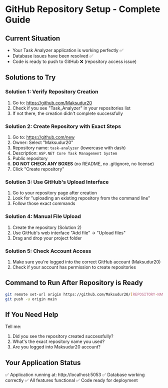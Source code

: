 # GitHub Repository Setup - Complete Guide

## Current Situation
- Your Task Analyzer application is working perfectly ✅
- Database issues have been resolved ✅  
- Code is ready to push to GitHub ❌ (repository access issue)

## Solutions to Try

### Solution 1: Verify Repository Creation
1. Go to: https://github.com/Maksudur20
2. Check if you see "Task_Analyzer" in your repositories list
3. If not there, the creation didn't complete successfully

### Solution 2: Create Repository with Exact Steps
1. Go to: https://github.com/new
2. Owner: Select "Maksudur20" 
3. Repository name: `task-analyzer` (lowercase with dash)
4. Description: `ASP.NET Core Task Management System`
5. Public repository
6. **DO NOT CHECK ANY BOXES** (no README, no .gitignore, no license)
7. Click "Create repository"

### Solution 3: Use GitHub's Upload Interface  
1. Go to your repository page after creation
2. Look for "uploading an existing repository from the command line" 
3. Follow those exact commands

### Solution 4: Manual File Upload
1. Create the repository (Solution 2)
2. Use GitHub's web interface "Add file" -> "Upload files"
3. Drag and drop your project folder

### Solution 5: Check Account Access
1. Make sure you're logged into the correct GitHub account (Maksudur20)
2. Check if your account has permission to create repositories

## Command to Run After Repository is Ready
```bash
git remote set-url origin https://github.com/Maksudur20/[REPOSITORY-NAME].git
git push -u origin main
```

## If You Need Help
Tell me:
1. Did you see the repository created successfully?
2. What's the exact repository name you used?
3. Are you logged into Maksudur20 account?

## Your Application Status
✅ Application running at: http://localhost:5053
✅ Database working correctly
✅ All features functional
✅ Code ready for deployment
